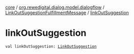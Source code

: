 [core](../../index.md) / [org.rewedigital.dialog.model.dialogflow](../index.md) / [LinkOutSuggestionFulfillmentMessage](index.md) / [linkOutSuggestion](./link-out-suggestion.md)

# linkOutSuggestion

`val linkOutSuggestion: `[`LinkOutSuggestion`](../-link-out-suggestion/index.md)